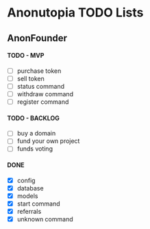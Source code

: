 # Anonutopia TODO Lists

## AnonFounder

#### TODO - MVP

- [ ] purchase token
- [ ] sell token
- [ ] status command
- [ ] withdraw command
- [ ] register command

#### TODO - BACKLOG

- [ ] buy a domain
- [ ] fund your own project
- [ ] funds voting

#### DONE

- [x] config
- [x] database
- [x] models
- [x] start command
- [x] referrals
- [x] unknown command
